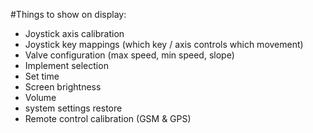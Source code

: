 #Things to show on display:

* Joystick axis calibration
* Joystick key mappings (which key / axis controls which movement)
* Valve configuration (max speed, min speed, slope)
* Implement selection
* Set time
* Screen brightness
* Volume
* system settings restore
* Remote control calibration (GSM & GPS)




